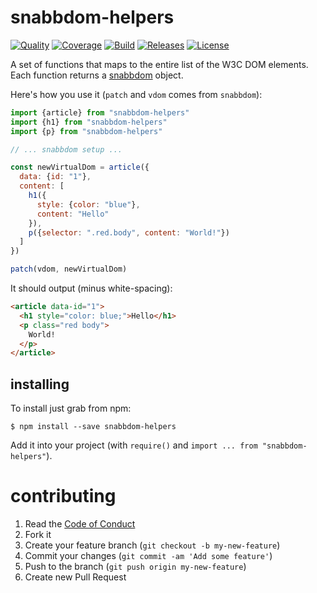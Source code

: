 # snabbdom-helpers

[![Quality](http://img.shields.io/codeclimate/github/krainboltgreene/snabbdom-helpers.svg?style=flat-square)](https://codeclimate.com/github/krainboltgreene/snabbdom-helpers)
[![Coverage](http://img.shields.io/codeclimate/coverage/github/krainboltgreene/snabbdom-helpers.svg?style=flat-square)](https://codeclimate.com/github/krainboltgreene/snabbdom-helpers)
[![Build](http://img.shields.io/travis-ci/krainboltgreene/snabbdom-helpers.svg?style=flat-square)](https://travis-ci.org/krainboltgreene/snabbdom-helpers)
[![Releases](http://img.shields.io/github/release/krainboltgreene/snabbdom-helpers.svg?style=flat-square)](http://github.com/krainboltgreene/snabbdom-helpers/releases)
[![License](http://img.shields.io/badge/license-MIT-brightgreen.svg?style=flat-square)](http://opensource.org/licenses/MIT)

A set of functions that maps to the entire list of the W3C DOM elements. Each function returns a [snabbdom]() object.

Here's how you use it (`patch` and `vdom` comes from `snabbdom`):

``` javascript
import {article} from "snabbdom-helpers"
import {h1} from "snabbdom-helpers"
import {p} from "snabbdom-helpers"

// ... snabbdom setup ...

const newVirtualDom = article({
  data: {id: "1"},
  content: [
    h1({
      style: {color: "blue"},
      content: "Hello"
    }),
    p({selector: ".red.body", content: "World!"})
  ]
})

patch(vdom, newVirtualDom)
```

It should output (minus white-spacing):

``` html
<article data-id="1">
  <h1 style="color: blue;">Hello</h1>
  <p class="red body">
    World!
  </p>
</article>
```


## installing

To install just grab from npm:

```
$ npm install --save snabbdom-helpers
```

Add it into your project (with `require()` and `import ... from "snabbdom-helpers"`).


# contributing

  1. Read the [Code of Conduct](/CONDUCT.md)
  2. Fork it
  3. Create your feature branch (`git checkout -b my-new-feature`)
  4. Commit your changes (`git commit -am 'Add some feature'`)
  5. Push to the branch (`git push origin my-new-feature`)
  6. Create new Pull Request
